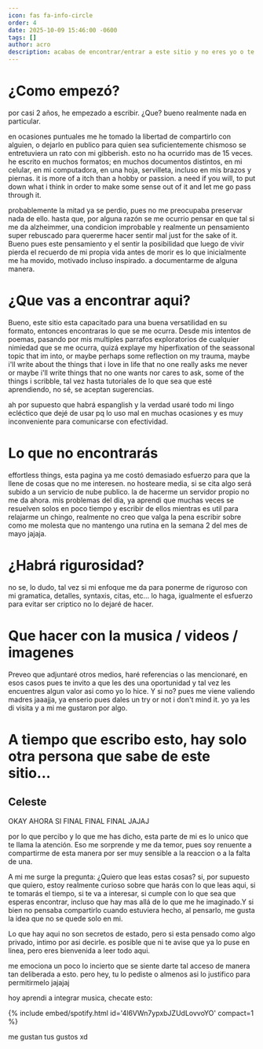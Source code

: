 ```yaml
---
icon: fas fa-info-circle
order: 4
date: 2025-10-09 15:46:00 -0600
tags: []
author: acro 
description: acabas de encontrar/entrar a este sitio y no eres yo o te dio alzheimer...
---
```




# ¿Como empezó?

por casi 2 años, he empezado a escribir. 
¿Que? bueno realmente nada en particular.

en ocasiones puntuales me he tomado la libertad de compartirlo con alguien, o dejarlo en publico para quien sea suficientemente chismoso se entretuviera un rato con mi gibberish.
esto no ha ocurrido mas de 15 veces.
he escrito en muchos formatos; en muchos documentos distintos, en mi celular, en mi computadora, en una hoja, servilleta, incluso en mis brazos y piernas. it is more of a itch than a hobby or passion. a need if you will, to put down what i think in order to make some sense out of it and let me go pass through it. 

probablemente la mitad ya se perdio, pues no me preocupaba preservar nada de ello.
hasta que, por alguna razón se me ocurrio pensar en que tal si me da alzheimmer, una condicion improbable y realmente un pensamiento super rebuscado para quererme hacer sentir mal just for the sake of it. Bueno pues este pensamiento y el sentir la posibilidad que luego de vivir pierda el recuerdo de mi propia vida antes de morir es lo que inicialmente me ha movido, motivado incluso inspirado. a documentarme de alguna manera.

# ¿Que vas a encontrar aqui?

Bueno, este sitio esta capacitado para una buena versatilidad en su formato, entonces encontraras lo que se me ocurra. Desde mis intentos de poemas, pasando por mis multiples parrafos exploratorios de cualquier nimiedad que se me ocurra, quizá explaye my hiperfixation of the seassonal topic that im into, or maybe perhaps some reflection on my trauma, maybe i'll write about the things that i love in life that no one really asks me never or maybe i'll write things that no one wants nor cares to ask, some of the things i scribble, tal vez hasta tutoriales de lo que sea que esté aprendiendo, no sé, se aceptan sugerencias.

ah por supuesto que habrá espanglish y la verdad usaré todo mi lingo ecléctico que dejé de usar pq lo uso mal en muchas ocasiones y es muy inconveniente para comunicarse con efectividad.

# Lo que no encontrarás

effortless things, esta pagina ya me costó demasiado esfuerzo para que la llene de cosas que no me interesen.
no hosteare media, si se cita algo será subido a un servicio de nube publico.
la de hacerme un servidor propio no me da ahora.
mis problemas del dia, ya aprendi que muchas veces se resuelven solos en poco tiempo y escribir de ellos mientras es util para relajarme un chingo, realmente no creo que valga la pena escribir sobre como me molesta que no mantengo una rutina en la semana 2 del mes de mayo jajaja.

# ¿Habrá rigurosidad?

no se, lo dudo, tal vez si mi enfoque me da para ponerme de riguroso con mi gramatica, detalles, syntaxis, citas, etc... lo haga, igualmente el esfuerzo para evitar ser criptico no lo dejaré de hacer.

# Que hacer con la musica / videos / imagenes

Preveo que adjuntaré otros medios, haré referencias o las mencionaré, en esos casos pues te invito a que les des una oportunidad y tal vez les encuentres algun valor asi como yo lo hice. Y si no? pues me viene valiendo madres jaaajja, ya enserio pues dales un try or not i don't mind it. yo ya les di visita y a mi me gustaron por algo.



# A tiempo que escribo esto, hay solo otra persona que sabe de este sitio...

## Celeste
OKAY AHORA SI FINAL FINAL FINAL JAJAJ

por lo que percibo y lo que me has dicho, esta parte de mi es lo unico que te llama la atención. Eso me sorprende y me da temor, pues soy renuente a compartirme de esta manera por ser muy sensible a la reaccion o a la falta de una.

A mi me surge la pregunta: ¿Quiero que leas estas cosas? si, por supuesto que quiero, estoy realmente curioso sobre que harás con lo que leas aqui, si te tomarás el tiempo, si te va a interesar, si cumple con lo que sea que esperas encontrar, incluso que hay mas allá de lo que me he imaginado.Y si bien no pensaba compartirlo cuando estuviera hecho, al pensarlo, me gusta la idea que no se quede solo en mi. 

Lo que hay aqui no son secretos de estado, pero si esta pensado como algo privado, intimo por asi decirle. es posible que ni te avise que ya lo puse en linea, pero eres bienvenida a leer todo aqui.

me emociona un poco lo incierto que se siente darte tal acceso de manera tan deliberada a esto. pero hey, tu lo pediste o almenos asi lo justifico para permitirmelo jajajaj

hoy aprendi a integrar musica, checate esto: 

{% include embed/spotify.html id='4l6VWn7ypxbJZUdLovvoYO' compact=1 %}

me gustan tus gustos xd
